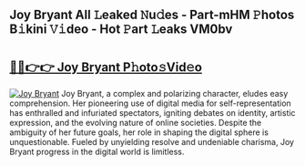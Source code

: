 ## Joy Bryant All 𝙻eaked 𝙽u𝚍es - Part-mHM 𝙿hotos B𝚒kini 𝚅𝚒deo - Hot 𝙿art 𝙻eaks VM0bv

# <h2><a href="http://ld6413.urlbe.top/?page=Joy+Bryant">🔗🔗👉👉 Joy Bryant P𝚑oto𝚜Vid𝚎o</a></h2>

[![Joy Bryant](https://i.imgur.com/eBuTRDB.gif)](http://ld6413.urlbe.top/?page=Joy+Bryant)
Joy Bryant, a complex and polarizing character, eludes easy comprehension. Her pioneering use of digital media for self-representation has enthralled and infuriated spectators, igniting debates on identity, artistic expression, and the evolving nature of online societies. Despite the ambiguity of her future goals, her role in shaping the digital sphere is unquestionable. Fueled by unyielding resolve and undeniable charisma, Joy Bryant progress in the digital world is limitless.
